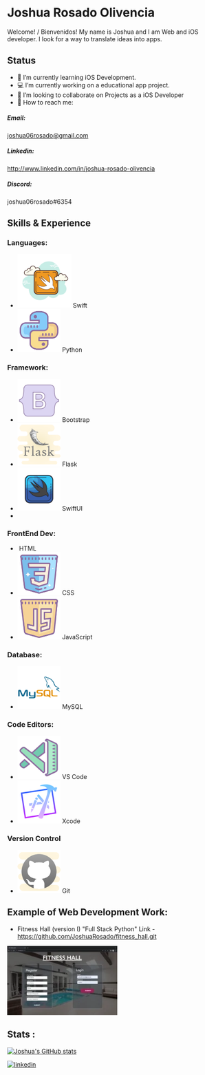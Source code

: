 # Joshua Rosado Olivencia
Welcome! / Bienvenidos!
My name is Joshua and I am Web and iOS developer.
I look for a way to translate ideas into apps.


## Status
* 🧠 I’m currently learning iOS Development.
* 💻 I’m currently working on a educational app project. 
* 👥 I’m looking to collaborate on Projects as a iOS Developer 
* 📲 How to reach me: 
##### Email:
joshua06rosado@gmail.com  

##### Linkedin:
http://www.linkedin.com/in/joshua-rosado-olivencia

##### Discord:
joshua06rosado#6354
## Skills & Experience 
### Languages:
* <img src= "https://github.com/JoshuaRosado/JoshuaRosado/blob/main/icons8-swift-300.png" width="125"/> Swift
* <img src= "https://github.com/JoshuaRosado/JoshuaRosado/blob/main/icons8-python-192.png" width="100"/> Python

### Framework:
*  <img src="https://github.com/JoshuaRosado/JoshuaRosado/blob/main/icons8-bootstrap-office-l-120.png" width="100"/> Bootstrap
*  <img src="https://github.com/JoshuaRosado/JoshuaRosado/blob/main/icons8-flask-cute-clipart-120.png" width="100"/> Flask
*  <img src="https://github.com/JoshuaRosado/JoshuaRosado/blob/main/icons8-swiftui-color-hand-drawn-120.png" width="100"/> SwiftUI
*  
### FrontEnd Dev:
*  <img src="" width="100"/> HTML 
*  <img src="https://github.com/JoshuaRosado/JoshuaRosado/blob/main/icons8-css-192.png" width="100"/> CSS
*  <img src="https://github.com/JoshuaRosado/JoshuaRosado/blob/main/icons8-javascript-192.png" width="100"/> JavaScript
### Database:
*  <img src="https://github.com/JoshuaRosado/JoshuaRosado/blob/main/mysql-original-wordmark.svg" width="100"/> MySQL

### Code Editors:
*  <img src="https://github.com/JoshuaRosado/JoshuaRosado/blob/main/icons8-vs-code-120.png" width="100"/> VS Code
* <img src="https://github.com/JoshuaRosado/JoshuaRosado/blob/main/icons8-xcode-gradient-120.png" width="100"/> Xcode



  

### Version Control
*  <img src="https://github.com/JoshuaRosado/JoshuaRosado/blob/main/icons8-git-192.png" width="100"/> Git

## Example of Web Development Work:
* Fitness Hall (version I) "Full Stack Python"
  Link - https://github.com/JoshuaRosado/fitness_hall.git 
<img src="https://github.com/JoshuaRosado/JoshuaRosado/blob/main/gif.webp" width="256"/>




## Stats :
[![Joshua's GitHub stats](https://github-readme-stats.vercel.app/api?username=JoshuaRosado)](https://github.com/anuraghazra/github-readme-stats)


[<img src='https://cdn.jsdelivr.net/npm/simple-icons@3.0.1/icons/linkedin.svg' alt='linkedin' height='40'>](https://www.linkedin.com/in/www.linkedin.com/in/joshua-rosado-olivencia/)  


